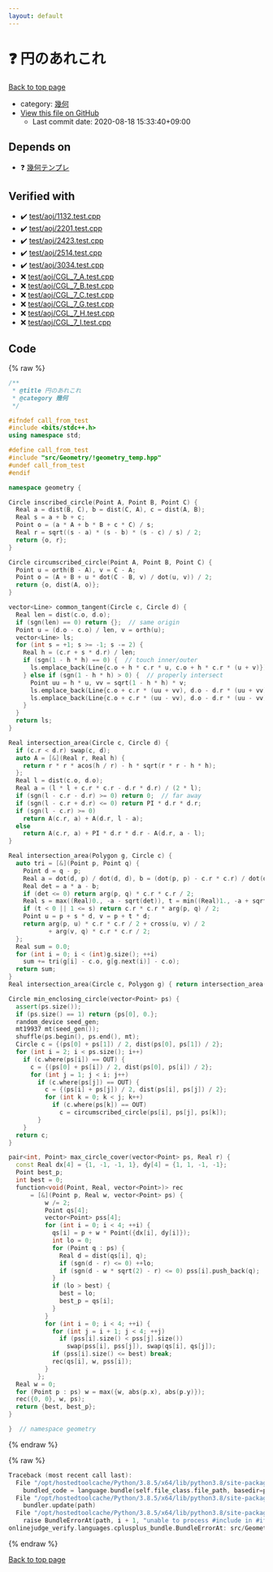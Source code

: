 ```yaml
---
layout: default
---
```


<!-- mathjax config similar to math.stackexchange -->
<script type="text/javascript" async
  src="https://cdnjs.cloudflare.com/ajax/libs/mathjax/2.7.5/MathJax.js?config=TeX-MML-AM_CHTML">
</script>
<script type="text/x-mathjax-config">
  MathJax.Hub.Config({
    TeX: { equationNumbers: { autoNumber: "AMS" }},
    tex2jax: {
      inlineMath: [ ['$','$'] ],
      processEscapes: true
    },
    "HTML-CSS": { matchFontHeight: false },
    displayAlign: "left",
    displayIndent: "2em"
  });
</script>

<script type="text/javascript" src="https://cdnjs.cloudflare.com/ajax/libs/jquery/3.4.1/jquery.min.js"></script>
<script src="https://cdn.jsdelivr.net/npm/jquery-balloon-js@1.1.2/jquery.balloon.min.js" integrity="sha256-ZEYs9VrgAeNuPvs15E39OsyOJaIkXEEt10fzxJ20+2I=" crossorigin="anonymous"></script>
<script type="text/javascript" src="../../../assets/js/copy-button.js"></script>
<link rel="stylesheet" href="../../../assets/css/copy-button.css" />


# :question: 円のあれこれ

<a href="../../../index.html">Back to top page</a>

* category: <a href="../../../index.html#8f833136c094b0b1f887309fa147399d">幾何</a>
* <a href="{{ site.github.repository_url }}/blob/master/src/Geometry/circle_functions.hpp">View this file on GitHub</a>
    - Last commit date: 2020-08-18 15:33:40+09:00




## Depends on

* :question: <a href="!geometry_temp.hpp.html">幾何テンプレ</a>


## Verified with

* :heavy_check_mark: <a href="../../../verify/test/aoj/1132.test.cpp.html">test/aoj/1132.test.cpp</a>
* :heavy_check_mark: <a href="../../../verify/test/aoj/2201.test.cpp.html">test/aoj/2201.test.cpp</a>
* :heavy_check_mark: <a href="../../../verify/test/aoj/2423.test.cpp.html">test/aoj/2423.test.cpp</a>
* :heavy_check_mark: <a href="../../../verify/test/aoj/2514.test.cpp.html">test/aoj/2514.test.cpp</a>
* :heavy_check_mark: <a href="../../../verify/test/aoj/3034.test.cpp.html">test/aoj/3034.test.cpp</a>
* :x: <a href="../../../verify/test/aoj/CGL_7_A.test.cpp.html">test/aoj/CGL_7_A.test.cpp</a>
* :x: <a href="../../../verify/test/aoj/CGL_7_B.test.cpp.html">test/aoj/CGL_7_B.test.cpp</a>
* :x: <a href="../../../verify/test/aoj/CGL_7_C.test.cpp.html">test/aoj/CGL_7_C.test.cpp</a>
* :x: <a href="../../../verify/test/aoj/CGL_7_G.test.cpp.html">test/aoj/CGL_7_G.test.cpp</a>
* :x: <a href="../../../verify/test/aoj/CGL_7_H.test.cpp.html">test/aoj/CGL_7_H.test.cpp</a>
* :x: <a href="../../../verify/test/aoj/CGL_7_I.test.cpp.html">test/aoj/CGL_7_I.test.cpp</a>


## Code

<a id="unbundled"></a>
{% raw %}
```cpp
/**
 * @title 円のあれこれ
 * @category 幾何
 */

#ifndef call_from_test
#include <bits/stdc++.h>
using namespace std;

#define call_from_test
#include "src/Geometry/!geometry_temp.hpp"
#undef call_from_test
#endif

namespace geometry {

Circle inscribed_circle(Point A, Point B, Point C) {
  Real a = dist(B, C), b = dist(C, A), c = dist(A, B);
  Real s = a + b + c;
  Point o = (a * A + b * B + c * C) / s;
  Real r = sqrt((s - a) * (s - b) * (s - c) / s) / 2;
  return {o, r};
}

Circle circumscribed_circle(Point A, Point B, Point C) {
  Point u = orth(B - A), v = C - A;
  Point o = (A + B + u * dot(C - B, v) / dot(u, v)) / 2;
  return {o, dist(A, o)};
}

vector<Line> common_tangent(Circle c, Circle d) {
  Real len = dist(c.o, d.o);
  if (sgn(len) == 0) return {};  // same origin
  Point u = (d.o - c.o) / len, v = orth(u);
  vector<Line> ls;
  for (int s = +1; s >= -1; s -= 2) {
    Real h = (c.r + s * d.r) / len;
    if (sgn(1 - h * h) == 0) {  // touch inner/outer
      ls.emplace_back(Line{c.o + h * c.r * u, c.o + h * c.r * (u + v)});
    } else if (sgn(1 - h * h) > 0) {  // properly intersect
      Point uu = h * u, vv = sqrt(1 - h * h) * v;
      ls.emplace_back(Line{c.o + c.r * (uu + vv), d.o - d.r * (uu + vv) * s});
      ls.emplace_back(Line{c.o + c.r * (uu - vv), d.o - d.r * (uu - vv) * s});
    }
  }
  return ls;
}

Real intersection_area(Circle c, Circle d) {
  if (c.r < d.r) swap(c, d);
  auto A = [&](Real r, Real h) {
    return r * r * acos(h / r) - h * sqrt(r * r - h * h);
  };
  Real l = dist(c.o, d.o);
  Real a = (l * l + c.r * c.r - d.r * d.r) / (2 * l);
  if (sgn(l - c.r - d.r) >= 0) return 0;  // far away
  if (sgn(l - c.r + d.r) <= 0) return PI * d.r * d.r;
  if (sgn(l - c.r) >= 0)
    return A(c.r, a) + A(d.r, l - a);
  else
    return A(c.r, a) + PI * d.r * d.r - A(d.r, a - l);
}

Real intersection_area(Polygon g, Circle c) {
  auto tri = [&](Point p, Point q) {
    Point d = q - p;
    Real a = dot(d, p) / dot(d, d), b = (dot(p, p) - c.r * c.r) / dot(d, d);
    Real det = a * a - b;
    if (det <= 0) return arg(p, q) * c.r * c.r / 2;
    Real s = max((Real)0., -a - sqrt(det)), t = min((Real)1., -a + sqrt(det));
    if (t < 0 || 1 <= s) return c.r * c.r * arg(p, q) / 2;
    Point u = p + s * d, v = p + t * d;
    return arg(p, u) * c.r * c.r / 2 + cross(u, v) / 2
           + arg(v, q) * c.r * c.r / 2;
  };
  Real sum = 0.0;
  for (int i = 0; i < (int)g.size(); ++i)
    sum += tri(g[i] - c.o, g[g.next(i)] - c.o);
  return sum;
}
Real intersection_area(Circle c, Polygon g) { return intersection_area(g, c); }

Circle min_enclosing_circle(vector<Point> ps) {
  assert(ps.size());
  if (ps.size() == 1) return {ps[0], 0.};
  random_device seed_gen;
  mt19937 mt(seed_gen());
  shuffle(ps.begin(), ps.end(), mt);
  Circle c = {(ps[0] + ps[1]) / 2, dist(ps[0], ps[1]) / 2};
  for (int i = 2; i < ps.size(); i++)
    if (c.where(ps[i]) == OUT) {
      c = {(ps[0] + ps[i]) / 2, dist(ps[0], ps[i]) / 2};
      for (int j = 1; j < i; j++)
        if (c.where(ps[j]) == OUT) {
          c = {(ps[i] + ps[j]) / 2, dist(ps[i], ps[j]) / 2};
          for (int k = 0; k < j; k++)
            if (c.where(ps[k]) == OUT)
              c = circumscribed_circle(ps[i], ps[j], ps[k]);
        }
    }
  return c;
}

pair<int, Point> max_circle_cover(vector<Point> ps, Real r) {
  const Real dx[4] = {1, -1, -1, 1}, dy[4] = {1, 1, -1, -1};
  Point best_p;
  int best = 0;
  function<void(Point, Real, vector<Point>)> rec
      = [&](Point p, Real w, vector<Point> ps) {
          w /= 2;
          Point qs[4];
          vector<Point> pss[4];
          for (int i = 0; i < 4; ++i) {
            qs[i] = p + w * Point({dx[i], dy[i]});
            int lo = 0;
            for (Point q : ps) {
              Real d = dist(qs[i], q);
              if (sgn(d - r) <= 0) ++lo;
              if (sgn(d - w * sqrt(2) - r) <= 0) pss[i].push_back(q);
            }
            if (lo > best) {
              best = lo;
              best_p = qs[i];
            }
          }
          for (int i = 0; i < 4; ++i) {
            for (int j = i + 1; j < 4; ++j)
              if (pss[i].size() < pss[j].size())
                swap(pss[i], pss[j]), swap(qs[i], qs[j]);
            if (pss[i].size() <= best) break;
            rec(qs[i], w, pss[i]);
          }
        };
  Real w = 0;
  for (Point p : ps) w = max({w, abs(p.x), abs(p.y)});
  rec({0, 0}, w, ps);
  return {best, best_p};
}

}  // namespace geometry

```
{% endraw %}

<a id="bundled"></a>
{% raw %}
```cpp
Traceback (most recent call last):
  File "/opt/hostedtoolcache/Python/3.8.5/x64/lib/python3.8/site-packages/onlinejudge_verify/docs.py", line 349, in write_contents
    bundled_code = language.bundle(self.file_class.file_path, basedir=pathlib.Path.cwd())
  File "/opt/hostedtoolcache/Python/3.8.5/x64/lib/python3.8/site-packages/onlinejudge_verify/languages/cplusplus.py", line 185, in bundle
    bundler.update(path)
  File "/opt/hostedtoolcache/Python/3.8.5/x64/lib/python3.8/site-packages/onlinejudge_verify/languages/cplusplus_bundle.py", line 306, in update
    raise BundleErrorAt(path, i + 1, "unable to process #include in #if / #ifdef / #ifndef other than include guards")
onlinejudge_verify.languages.cplusplus_bundle.BundleErrorAt: src/Geometry/circle_functions.hpp: line 11: unable to process #include in #if / #ifdef / #ifndef other than include guards

```
{% endraw %}

<a href="../../../index.html">Back to top page</a>

